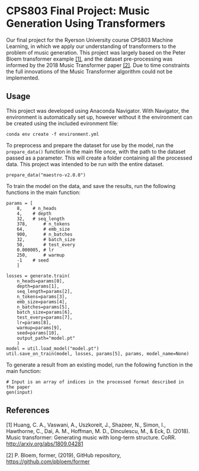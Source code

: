 # CPS803 Final Project: Music Generation Using Transformers

Our final project for the Ryerson University course CPS803 Machine Learning, in which we apply our understanding of transformers to the problem of music generation. This project was largely based on the Peter Bloem transformer example [[1]](#1), and the dataset pre-processing was informed by the 2018 Music Transformer paper [[2]](#2). Due to time constraints the full innovations of the Music Transformer algorithm could not be implemented.


## Usage
This project was developed using Anaconda Navigator. With Navigator, the environment is automatically set up, however without it the environment can be created using the included evironment file:
```
conda env create -f environment.yml
```

To preprocess and prepare the dataset for use by the model, run the `prepare_data()` function in the main file once, with the path to the dataset passed as a parameter. This will create a folder containing all the processed data. This project was intended to be run with the entire dataset.
```
prepare_data("maestro-v2.0.0")
```

To train the model on the data, and save the results, run the following functions in the main function:
```
params = [
	8, 	  # n_heads
	4, 	  # depth
	32,	  # seq_length
	378,	  # n_tokens 
	64, 	  # emb_size 
	900,	  # n_batches 
	32, 	  # batch_size 
	50, 	  # test_every 
	0.000005, # lr 
	250,	  # warmup 
	-1 	  # seed
	]
	
losses = generate.train(
	n_heads=params[0], 
	depth=params[1], 
	seq_length=params[2], 
	n_tokens=params[3], 
	emb_size=params[4], 
	n_batches=params[5], 
	batch_size=params[6], 
	test_every=params[7], 
	lr=params[8], 
	warmup=params[9], 
	seed=params[10],
	output_path="model.pt"
	)
model = util.load_model("model.pt")
util.save_on_train(model, losses, params[5], params, model_name=None)
```
To generate a result from an existing model, run the following function in the main function:
```
# Input is an array of indices in the processed format described in the paper
gen(input)
```



## References

<a id="1">[1]</a> 
Huang, C. A., Vaswani, A., Uszkoreit, J., Shazeer, N., Simon, I., Hawthorne, C., Dai, A. M., Hoffman, M. D., Dinculescu, M., & Eck, D. (2018). Music transformer: Generating music with long-term structure. CoRR. http://arxiv.org/abs/1809.04281

<a id="2">[2]</a> 
P. Bloem, former, (2019), GitHub repository, https://github.com/pbloem/former

